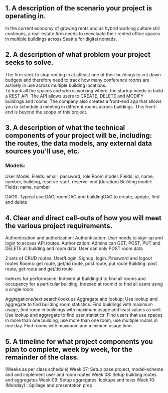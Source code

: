 ## 1. A description of the scenario your project is operating in.
In the current economy of growing rents and as hybrid working culture still continues, a real-estate firm needs to reevaluate their rented office spaces in multiple buildings across Seattle for digital nomads. <br>

## 2. A description of what problem your project seeks to solve.
The firm seek to stop renting in at atleast one of their buildings to cut down budgets and therefore need to track how many conference rooms are actively in use across multiple building locations. <br>
To track all the spaces and who is working where, the startup needs to build a REST API. The API allows users to CREATE, DELETE and MODIFY buildings and rooms.
The company also creates a front-end app that allows you to schedule a meeting in different rooms across buildings. This front-end is beyond the scope of this project.


## 3. A description of what the technical components of your project will be, including: the routes, the data models, any external data sources you'll use, etc.


### Models:
User Model:
Fields: email, password, role
Room model: 
Fields: id, name, number, building, reserve-start, reserve-end (duration)
Building model:
Fields: name, number


DAOS:
Typical userDAO, roomDAO and buildingDAO to create, update, find and delete


## 4. Clear and direct call-outs of how you will meet the various project requirements.
Authentication and authorization:
Authentication: User needs to sign-up and login to access API routes.
Authorization: Admins can GET, POST, PUT and DELETE all building and room data. User can only POST room data


2 sets of CRUD routes:
User/Login: Signup, login. Password and logout routes
Rooms: get route, get/:id route, post route, put route
Building: post route, get route and get/:id route


Indexes for performance:
Indexed at BuildingId to find all rooms and occupancy for a particular building.
Indexed at roomId to find all users using a single room.


Aggregations/text search/lookups
Aggregate and lookup: 
Use lookup and aggregate to find building room statistics. Find buildings with maximum usage, find room in buildings with maximum usage and least values as well.
Use lookup and aggregate to find user statistics: Find users that use spaces in more than one building, use more than one room, use multiple rooms in one day.
Find rooms with maximum and minimum usage time.


## 5. A timeline for what project components you plan to complete, week by week, for the remainder of the class. 
(Weeks as per class schedule)
Week 07: Setup base project, model–schema and and implement user and room routes
Week 08: Setup building routes and aggregates
Week 09: Setup aggregates, lookups and tests
Week 10: (Monday) : Spillage and presentation prep

